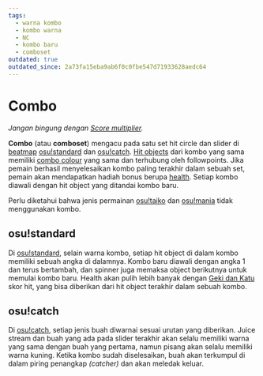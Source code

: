 ```yaml
---
tags:
  - warna kombo
  - kombo warna
  - NC
  - kombo baru
  - comboset
outdated: true
outdated_since: 2a73fa15eba9ab6f0c0fbe547d71933628aedc64
---
```


# Combo

*Jangan bingung dengan [Score multiplier](/wiki/Game_modifier/Score_multiplier).*

**Combo** (atau **comboset**) mengacu pada satu set hit circle dan slider di [beatmap](/wiki/Beatmap) [osu!standard](/wiki/Game_mode/osu!) dan [osu!catch](/wiki/Game_mode/osu!catch). [Hit objects](/wiki/Hit_Objects) dari kombo yang sama memiliki [combo colour](/wiki/Glossary/Combo_Colour) yang sama dan terhubung oleh followpoints. Jika pemain berhasil menyelesaikan kombo paling terakhir dalam sebuah set, pemain akan mendapatkan hadiah bonus berupa [health](/wiki/Beatmapping/Health). Setiap kombo diawali dengan hit object yang ditandai kombo baru.

Perlu diketahui bahwa jenis permainan [osu!taiko](/wiki/Game_mode/osu!taiko) dan [osu!mania](/wiki/Game_mode/osu!mania) tidak menggunakan kombo.

## osu!standard

Di [osu!standard](/wiki/Game_mode/osu!), selain warna kombo, setiap hit object di dalam kombo memiliki sebuah angka di dalamnya. Kombo baru diawali dengan angka 1 dan terus bertambah, dan spinner juga memaksa object berikutnya untuk memulai kombo baru. Health akan pulih lebih banyak dengan [Geki dan Katu](/wiki/Score#osu!) skor hit, yang bisa diberikan dari hit object terakhir dalam sebuah kombo.

## osu!catch

Di [osu!catch](/wiki/Game_mode/osu!catch), setiap jenis buah diwarnai sesuai urutan yang diberikan. Juice stream dan buah yang ada pada slider terakhir akan selalu memiliki warna yang sama dengan buah yang pertama, namun pisang akan selalu memiliki warna kuning. Ketika kombo sudah diselesaikan, buah akan terkumpul di dalam piring penangkap *(catcher)* dan akan meledak keluar.
